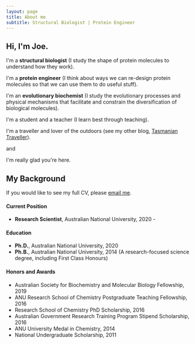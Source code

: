 ```yaml
---
layout: page
title: About me
subtitle: Structural Biologist | Protein Engineer
---
```


## Hi, I'm Joe.  
  
I'm a **structural biologist** (I study the shape of protein molecules to understand how they work).  
  
I'm a **protein engineer** (I think about ways we can re-design protein molecules so that we can use them to do useful stuff).  
  
I'm an **evolutionary biochemist** (I study the evolutionary processes and physical mechanisms that facilitate and constrain the diversification of biological molecules).   
  
I'm a student and a teacher (I learn best through teaching).  
  
I'm a traveller and lover of the outdoors (see my other blog, [Tasmanian Traveller](tasmaniantraveller.com)).    
  
and    
  
I'm really glad you're here. 
  
  
## My Background
If you would like to see my full CV, please [email me](kaczmarski.joe@gmail.com). 

#### Current Position
- **Research Scientist**, Australian National University, 2020 -

#### Education
- **Ph.D.**, Australian National University, 2020  
- **Ph.B.**, Australian National University, 2014 (A research-focused science degree, including First Class Honours)

#### Honors and Awards
- Australian Society for Biochemistry and Molecular Biology Fellowship, 2019
- ANU Research School of Chemistry Postgraduate Teaching Fellowship, 2016
- Research School of Chemistry PhD Scholarship, 2016
- Australian Government Research Training Program Stipend Scholarship, 2016
- ANU University Medal in Chemistry, 2014
- National Undergraduate Scholarship, 2011
